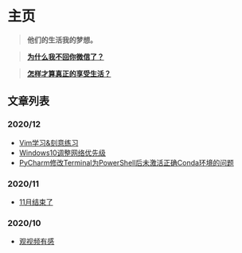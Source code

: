 # 主页

> **他们的生活我的梦想。**

> [**为什么我不回你微信了？**](https://zhuanlan.zhihu.com/p/77330685)   

> [**怎样才算真正的享受生活？**](https://www.zhihu.com/question/41199757/answer/1601295021)

## 文章列表

### 2020/12

- [Vim学习&刻意练习](/posts/2020/12/17Vim学习&刻意练习.md)
- [Windows10调整网络优先级](/posts/2020/12/11Windows10调整网络优先级.md)
- [PyCharm修改Terminal为PowerShell后未激活正确Conda环境的问题](/posts/2020/12/2PyCharm修改Terminal为PowerShell后未激活正确Conda环境的问题.md)

### 2020/11

- [11月结束了](/posts/2020/11/3011月结束了.md)

### 2020/10

- [观视频有感](/posts/2020/10/23观视频有感.md)